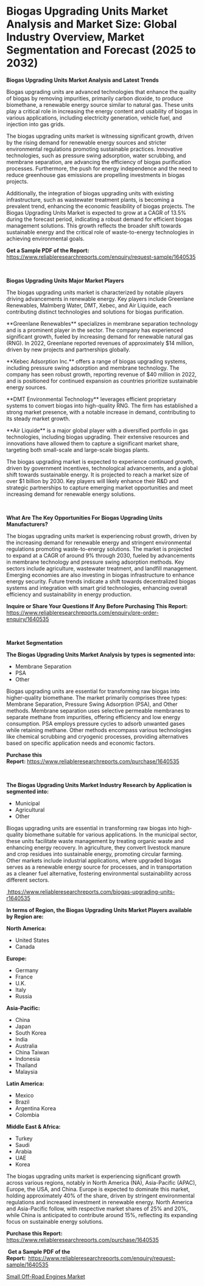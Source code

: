 <p><h1>Biogas Upgrading Units Market Analysis and Market Size: Global Industry Overview, Market Segmentation and Forecast (2025 to 2032)</h1></p><p><strong>Biogas Upgrading Units Market Analysis and Latest Trends</strong></p>
<p><p>Biogas upgrading units are advanced technologies that enhance the quality of biogas by removing impurities, primarily carbon dioxide, to produce biomethane, a renewable energy source similar to natural gas. These units play a critical role in increasing the energy content and usability of biogas in various applications, including electricity generation, vehicle fuel, and injection into gas grids.</p><p>The biogas upgrading units market is witnessing significant growth, driven by the rising demand for renewable energy sources and stricter environmental regulations promoting sustainable practices. Innovative technologies, such as pressure swing adsorption, water scrubbing, and membrane separation, are advancing the efficiency of biogas purification processes. Furthermore, the push for energy independence and the need to reduce greenhouse gas emissions are propelling investments in biogas projects.</p><p>Additionally, the integration of biogas upgrading units with existing infrastructure, such as wastewater treatment plants, is becoming a prevalent trend, enhancing the economic feasibility of biogas projects. The Biogas Upgrading Units Market is expected to grow at a CAGR of 13.5% during the forecast period, indicating a robust demand for efficient biogas management solutions. This growth reflects the broader shift towards sustainable energy and the critical role of waste-to-energy technologies in achieving environmental goals.</p></p>
<p><strong>Get a Sample PDF of the Report:&nbsp;</strong> <a href="https://www.reliableresearchreports.com/enquiry/request-sample/1640535?utm_campaign=3576&utm_medium=2&utm_source=Github&utm_content=ia&utm_term=11042025&utm_id=biogas-upgrading-units">https://www.reliableresearchreports.com/enquiry/request-sample/1640535</a></p>
<p>&nbsp;</p>
<p><strong>Biogas Upgrading Units Major Market Players</strong></p>
<p><p>The biogas upgrading units market is characterized by notable players driving advancements in renewable energy. Key players include Greenlane Renewables, Malmberg Water, DMT, Xebec, and Air Liquide, each contributing distinct technologies and solutions for biogas purification.</p><p>**Greenlane Renewables** specializes in membrane separation technology and is a prominent player in the sector. The company has experienced significant growth, fueled by increasing demand for renewable natural gas (RNG). In 2022, Greenlane reported revenues of approximately $14 million, driven by new projects and partnerships globally.</p><p>**Xebec Adsorption Inc.** offers a range of biogas upgrading systems, including pressure swing adsorption and membrane technology. The company has seen robust growth, reporting revenue of $40 million in 2022, and is positioned for continued expansion as countries prioritize sustainable energy sources.</p><p>**DMT Environmental Technology** leverages efficient proprietary systems to convert biogas into high-quality RNG. The firm has established a strong market presence, with a notable increase in demand, contributing to its steady market growth.</p><p>**Air Liquide** is a major global player with a diversified portfolio in gas technologies, including biogas upgrading. Their extensive resources and innovations have allowed them to capture a significant market share, targeting both small-scale and large-scale biogas plants.</p><p>The biogas upgrading market is expected to experience continued growth, driven by government incentives, technological advancements, and a global shift towards sustainable energy. It is projected to reach a market size of over $1 billion by 2030. Key players will likely enhance their R&D and strategic partnerships to capture emerging market opportunities and meet increasing demand for renewable energy solutions.</p></p>
<p>&nbsp;</p>
<p><strong>What Are The Key Opportunities For Biogas Upgrading Units Manufacturers?</strong></p>
<p><p>The biogas upgrading units market is experiencing robust growth, driven by the increasing demand for renewable energy and stringent environmental regulations promoting waste-to-energy solutions. The market is projected to expand at a CAGR of around 9% through 2030, fueled by advancements in membrane technology and pressure swing adsorption methods. Key sectors include agriculture, wastewater treatment, and landfill management. Emerging economies are also investing in biogas infrastructure to enhance energy security. Future trends indicate a shift towards decentralized biogas systems and integration with smart grid technologies, enhancing overall efficiency and sustainability in energy production.</p></p>
<p><strong>Inquire or Share Your Questions If Any Before Purchasing This Report:</strong> <a href="https://www.reliableresearchreports.com/enquiry/pre-order-enquiry/1640535?utm_campaign=3576&utm_medium=2&utm_source=Github&utm_content=ia&utm_term=11042025&utm_id=biogas-upgrading-units">https://www.reliableresearchreports.com/enquiry/pre-order-enquiry/1640535</a></p>
<p>&nbsp;</p>
<p><strong>Market Segmentation</strong></p>
<p><strong>The Biogas Upgrading Units Market Analysis by types is segmented into:</strong></p>
<p><ul><li>Membrane Separation</li><li>PSA</li><li>Other</li></ul></p>
<p><p>Biogas upgrading units are essential for transforming raw biogas into higher-quality biomethane. The market primarily comprises three types: Membrane Separation, Pressure Swing Adsorption (PSA), and Other methods. Membrane separation uses selective permeable membranes to separate methane from impurities, offering efficiency and low energy consumption. PSA employs pressure cycles to adsorb unwanted gases while retaining methane. Other methods encompass various technologies like chemical scrubbing and cryogenic processes, providing alternatives based on specific application needs and economic factors.</p></p>
<p><strong>Purchase this Report:&nbsp;</strong><a href="https://www.reliableresearchreports.com/purchase/1640535?utm_campaign=3576&utm_medium=2&utm_source=Github&utm_content=ia&utm_term=11042025&utm_id=biogas-upgrading-units">https://www.reliableresearchreports.com/purchase/1640535</a></p>
<p>&nbsp;</p>
<p><strong>The Biogas Upgrading Units Market Industry Research by Application is segmented into:</strong></p>
<p><ul><li>Municipal</li><li>Agricultural</li><li>Other</li></ul></p>
<p><p>Biogas upgrading units are essential in transforming raw biogas into high-quality biomethane suitable for various applications. In the municipal sector, these units facilitate waste management by treating organic waste and enhancing energy recovery. In agriculture, they convert livestock manure and crop residues into sustainable energy, promoting circular farming. Other markets include industrial applications, where upgraded biogas serves as a renewable energy source for processes, and in transportation as a cleaner fuel alternative, fostering environmental sustainability across different sectors.</p></p>
<p><a href="https://www.reliableresearchreports.com/biogas-upgrading-units-r1640535?utm_campaign=3576&utm_medium=2&utm_source=Github&utm_content=ia&utm_term=11042025&utm_id=biogas-upgrading-units">&nbsp;https://www.reliableresearchreports.com/biogas-upgrading-units-r1640535</a></p>
<p><strong>In terms of Region, the Biogas Upgrading Units Market Players available by Region are:</strong></p>
<p>
    <p> <strong> North America: </strong>
        <ul>
            <li>United States</li>
            <li>Canada</li>
        </ul>
        </p> 
    <p> <strong> Europe: </strong>
        <ul>
            <li>Germany</li>
            <li>France</li>
            <li>U.K.</li>
            <li>Italy</li>
            <li>Russia</li>
        </ul>
        </p> 
    <p> <strong> Asia-Pacific: </strong>
        <ul>
            <li>China</li>
            <li>Japan</li>
            <li>South Korea</li>
            <li>India</li>
            <li>Australia</li>
            <li>China Taiwan</li>
            <li>Indonesia</li>
            <li>Thailand</li>
            <li>Malaysia</li>
        </ul>
        </p> 
    <p> <strong> Latin America: </strong>
        <ul>
            <li>Mexico</li>
            <li>Brazil</li>
            <li>Argentina Korea</li>
            <li>Colombia</li>
        </ul>
        </p> 
    <p> <strong> Middle East & Africa: </strong>
        <ul>
            <li>Turkey</li>
            <li>Saudi</li>
            <li>Arabia</li>
            <li>UAE</li>
            <li>Korea</li>
        </ul>
    </p>
    </p>
<p><p>The biogas upgrading units market is experiencing significant growth across various regions, notably in North America (NA), Asia-Pacific (APAC), Europe, the USA, and China. Europe is expected to dominate this market, holding approximately 40% of the share, driven by stringent environmental regulations and increased investment in renewable energy. North America and Asia-Pacific follow, with respective market shares of 25% and 20%, while China is anticipated to contribute around 15%, reflecting its expanding focus on sustainable energy solutions.</p></p>
<p><strong>Purchase this Report: </strong><a href="https://www.reliableresearchreports.com/purchase/1640535?utm_campaign=3576&utm_medium=2&utm_source=Github&utm_content=ia&utm_term=11042025&utm_id=biogas-upgrading-units">https://www.reliableresearchreports.com/purchase/1640535</a></p>
<p>&nbsp;<strong>Get a Sample PDF of the Report:&nbsp;&nbsp;</strong><a href="https://www.reliableresearchreports.com/enquiry/request-sample/1640535?utm_campaign=3576&utm_medium=2&utm_source=Github&utm_content=ia&utm_term=11042025&utm_id=biogas-upgrading-units">https://www.reliableresearchreports.com/enquiry/request-sample/1640535</a></p>
<p><strong></strong></p>
<p><p><a href="https://github.com/naomaroaoonv/Market-Research-Report-List-1/blob/main/small-off-road-engines-market.md?utm_campaign=3576&utm_medium=2&utm_source=Github&utm_content=ia&utm_term=11042025&utm_id=biogas-upgrading-units">Small Off-Road Engines Market</a></p></p>